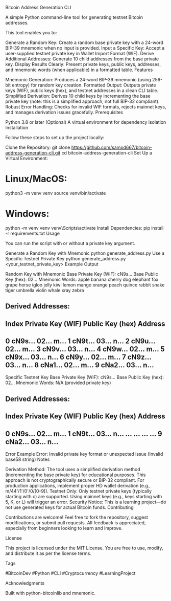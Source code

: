 Bitcoin Address Generation CLI

A simple Python command-line tool for generating testnet Bitcoin addresses.

This tool enables you to:

Generate a Random Key: Create a random base private key with a 24-word BIP-39 mnemonic when no input is provided.
Input a Specific Key: Accept a user-supplied testnet private key in Wallet Import Format (WIF).
Derive Additional Addresses: Generate 10 child addresses from the base private key.
Display Results Clearly: Present private keys, public keys, addresses, and mnemonic words (when applicable) in a formatted table.
Features

Mnemonic Generation: Produces a 24-word BIP-39 mnemonic (using 256-bit entropy) for random key creation.
Formatted Output: Outputs private keys (WIF), public keys (hex), and testnet addresses in a clean CLI table.
Simplified Derivation: Derives 10 child keys by incrementing the base private key (note: this is a simplified approach, not full BIP-32 compliant).
Robust Error Handling: Checks for invalid WIF formats, rejects mainnet keys, and manages derivation issues gracefully.
Prerequisites

Python 3.8 or later
(Optional) A virtual environment for dependency isolation
Installation

Follow these steps to set up the project locally:

Clone the Repository:
git clone https://github.com/samod667/bitcoin-address-generation-cli.git
cd bitcoin-address-generation-cli
Set Up a Virtual Environment:
# Linux/MacOS:
python3 -m venv venv
source venv/bin/activate

# Windows:
python -m venv venv
venv\Scripts\activate
Install Dependencies:
pip install -r requirements.txt
Usage

You can run the script with or without a private key argument.

Generate a Random Key with Mnemonic
python generate_address.py
Use a Specific Testnet Private Key
python generate_address.py <your_testnet_private_key>
Example Output

Random Key with Mnemonic
Base Private Key (WIF): cN9s...
Base Public Key (hex): 02...
Mnemonic Words: apple banana cherry dog elephant fox grape horse igloo jelly kiwi lemon mango orange peach quince rabbit snake tiger umbrella violin whale xray zebra

Derived Addresses:
--------------------------------------------------------------------------------
Index  Private Key (WIF)                  Public Key (hex)                   Address
--------------------------------------------------------------------------------
0      cN9s...                            02...                              m...
1      cN9t...                            03...                              n...
2      cN9u...                            02...                              m...
3      cN9v...                            03...                              n...
4      cN9w...                            02...                              m...
5      cN9x...                            03...                              n...
6      cN9y...                            02...                              m...
7      cN9z...                            03...                              n...
8      cNa1...                            02...                              m...
9      cNa2...                            03...                              n...
--------------------------------------------------------------------------------
Specific Testnet Key
Base Private Key (WIF): cN9s...
Base Public Key (hex): 02...
Mnemonic Words: N/A (provided private key)

Derived Addresses:
--------------------------------------------------------------------------------
Index  Private Key (WIF)                  Public Key (hex)                   Address
--------------------------------------------------------------------------------
0      cN9s...                            02...                              m...
1      cN9t...                            03...                              n...
...    ...                                ...                                ...
9      cNa2...                            03...                              n...
--------------------------------------------------------------------------------
Error Example
Error: Invalid private key format or unexpected issue (Invalid base58 string)
Notes

Derivation Method: The tool uses a simplified derivation method (incrementing the base private key) for educational purposes. This approach is not cryptographically secure or BIP-32 compliant. For production applications, implement proper HD wallet derivation (e.g., m/44'/1'/0'/0/[0-9]).
Testnet Only: Only testnet private keys (typically starting with c) are supported. Using mainnet keys (e.g., keys starting with 5, K, or L) will trigger an error.
Security Notice: This is a learning project—do not use generated keys for actual Bitcoin funds.
Contributing

Contributions are welcome! Feel free to fork the repository, suggest modifications, or submit pull requests. All feedback is appreciated, especially from beginners looking to learn and improve.

License

This project is licensed under the MIT License. You are free to use, modify, and distribute it as per the license terms.

Tags

#BitcoinDev #Python #CLI #Cryptocurrency #LearningProject

Acknowledgments

Built with python-bitcoinlib and mnemonic.
